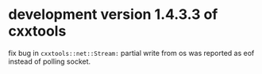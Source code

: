 development version 1.4.3.3 of cxxtools
=======================================


fix bug in `cxxtools::net::Stream:` partial write from os was reported as eof instead of polling socket.

